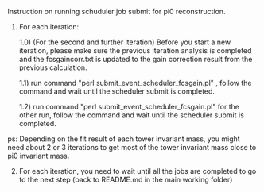 Instruction on running schuduler job submit for pi0 reconstruction.


1) For each iteration: 

	 1.0) (For the second and further iteration) Before you start a new iteration, please make sure the previous iteration analysis is completed and the fcsgaincorr.txt is updated to the gain correction result from the previous calculation.

	 1.1) run command "perl submit_event_scheduler_fcsgain.pl" , follow the command and wait until the scheduler submit is completed.

	 1.2) run command "perl submit_event_scheduler_fcsgain.pl" for the other run, follow the command and wait until the scheduler submit is completed.

ps: Depending on the fit result of each tower invariant mass, you might need about 2 or 3 iterations to get most of the tower invariant mass close to pi0 invariant mass.


2) For each iteration, you need to wait until all the jobs are completed to go to the next step (back to README.md in the main working folder)






